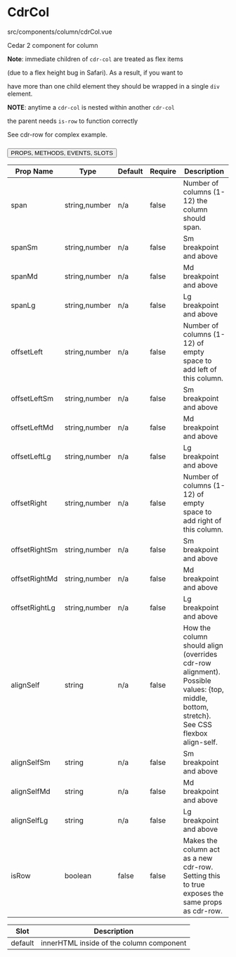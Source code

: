 # CdrCol


src/components/column/cdrCol.vue


Cedar 2 component for column



**Note**: immediate children of `cdr-col` are treated as flex items

(due to a flex height bug in Safari). As a result, if you want to

have more than one child element they should be wrapped in a single `div` element.



**NOTE**: anytime a `cdr-col` is nested within another `cdr-col`

the parent needs `is-row` to function correctly



See cdr-row for complex example.

### <button class='title'>PROPS, METHODS, EVENTS, SLOTS</button>

Prop Name | Type | Default | Require | Description
--- | --- | --- | --- | ---
span | string,number | n/a | false | Number of columns (1-12) the column should span.
spanSm | string,number | n/a | false | Sm breakpoint and above
spanMd | string,number | n/a | false | Md breakpoint and above
spanLg | string,number | n/a | false | Lg breakpoint and above
offsetLeft | string,number | n/a | false | Number of columns (1-12) of empty space to add left of this column.
offsetLeftSm | string,number | n/a | false | Sm breakpoint and above
offsetLeftMd | string,number | n/a | false | Md breakpoint and above
offsetLeftLg | string,number | n/a | false | Lg breakpoint and above
offsetRight | string,number | n/a | false | Number of columns (1-12) of empty space to add right of this column.
offsetRightSm | string,number | n/a | false | Sm breakpoint and above
offsetRightMd | string,number | n/a | false | Md breakpoint and above
offsetRightLg | string,number | n/a | false | Lg breakpoint and above
alignSelf | string | n/a | false | How the column should align (overrides cdr-row alignment). Possible values: {top, middle, bottom, stretch}. See CSS flexbox align-self.
alignSelfSm | string | n/a | false | Sm breakpoint and above
alignSelfMd | string | n/a | false | Md breakpoint and above
alignSelfLg | string | n/a | false | Lg breakpoint and above
isRow | boolean | false | false | Makes the column act as a new cdr-row. Setting this to true exposes the same props as cdr-row.

Slot | Description
--- | ---
default | innerHTML inside of the column component
